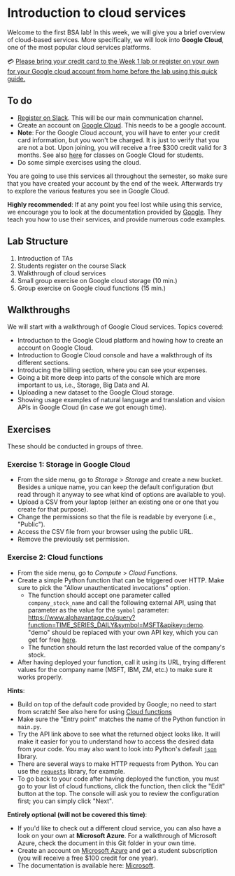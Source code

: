 # Introduction to cloud services

Welcome to the first BSA lab! In this week, we will give you a brief overview of cloud-based services. More specifically, we will look into **Google Cloud**, one of the most popular cloud services platforms. 

💳 <u>Please bring your credit card to the Week 1 lab or [register on your own for your Google cloud account from home before the lab using this quick guide](Week1_Google_Cloud-create_account.pdf).</u> 

## To do

* [Register on Slack](https://join.slack.com/t/bigscaleanalytics2022/shared_invite/zt-1408kz52b-wwcCsi4qgixLaVDh~FpcxA). This will be our main communication channel.
* Create an account on [Google Cloud](https://cloud.google.com). This needs to be a google account.
* **Note**: For the Google Cloud account, you will have to enter your credit card information, but you won't be charged. It is just to verify that you are not a bot. Upon joining, you will receive a free $300 credit valid for 3 months. See also [here](https://edu.google.com/programs/students/?modal_active=none) for classes on Google Cloud for students.
* Do some simple exercises using the cloud.

You are going to use this services all throughout the semester, so make sure that you have created your account by the end of the week. Afterwards try to explore the various features you see in Google Cloud.

**Highly recommended**: If at any point you feel lost while using this service, we encourage you to look at the documentation provided by [Google](https://cloud.google.com/docs). They teach you how to use their services, and provide numerous code examples.

## Lab Structure

1. Introduction of TAs
2. Students register on the course Slack
3. Walkthrough of cloud services
4. Small group exercise on Google cloud storage (10 min.)
5. Group exercise on Google cloud functions (15 min.)

## Walkthroughs

We will start with a walkthrough of Google Cloud services. Topics covered:

* Introductιon to the Google Cloud platform and howing how to create an account on Google Cloud.
* Introduction to Google Cloud console and have a walkthrough of its different sections.
* Introducing the billing section, where you can see your expenses.
* Going a bit more deep into parts of the console which are more important to us, i.e., Storage, Big Data and AI.
* Uploading a new dataset to the Google Cloud storage.
* Showing usage examples of natural language and translation and vision APIs in Google Cloud (in case we got enough time).


## Exercises
These should be conducted in groups of three.

### Exercise 1: Storage in Google Cloud

* From the side menu, go to _Storage_ > _Storage_ and create a new bucket. Besides a unique name, you can keep the default configuration (but read through it anyway to see what kind of options are available to you).
* Upload a CSV from your laptop (either an existing one or one that you create for that purpose).
* Change the permissions so that the file is readable by everyone (i.e., "Public").
* Access the CSV file from your browser using the public URL.
* Remove the previously set permission.

### Exercise 2: Cloud functions

* From the side menu, go to _Compute_ > _Cloud Functions_.
* Create a simple Python function that can be triggered over HTTP. Make sure to pick the "Allow unauthenticated invocations" option.
   * The function should accept one parameter called `company_stock_name` and call the following external API, using that parameter as the value for the `symbol` parameter: https://www.alphavantage.co/query?function=TIME_SERIES_DAILY&symbol=MSFT&apikey=demo. "demo" should be replaced with your own API key, which you can get for free [here](https://www.alphavantage.co/support/#api-key).
   * The function should return the last recorded value of the company's stock.
* After having deployed your function, call it using its URL, trying different values for the company name (MSFT, IBM, ZM, etc.) to make sure it works properly.

**Hints**:
* Build on top of the default code provided by Google; no need to start from scratch! See also here for using [Cloud functions](https://www.youtube.com/watch?v=sqd6n-V7LTI)
* Make sure the "Entry point" matches the name of the Python function in `main.py`.
* Try the API link above to see what the returned object looks like. It will make it easier for you to understand how to access the desired data from your code. You may also want to look into Python's default [`json`](https://docs.python.org/3/library/json.html) library.
* There are several ways to make HTTP requests from Python. You can use the [`requests`](https://requests.readthedocs.io/en/master/) library, for example.
* To go back to your code after having deployed the function, you must go to your list of cloud functions, click the function, then click the "Edit" button at the top. The console will ask you to review the configuration first; you can simply click "Next".

**Entirely optional (will not be covered this time)**:
* If you'd like to check out a different cloud service, you can also have a look on your own at **Microsoft Azure**. For a walkthrough of Microsoft Azure, check the document in this Git folder in your own time.
* Create an account on [Microsoft Azure](https://azure.microsoft.com/en-us/free/students/) and get a student subscription (you will receive a free $100 credit for one year).
* The documentation is available here: [Microsoft](https://docs.microsoft.com/en-us/learn/).
